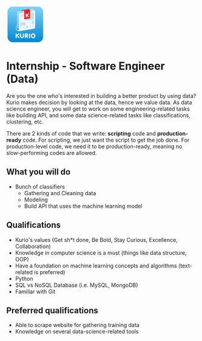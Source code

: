 <img src="../logo_kurio.png" alt="Logo" style="width: 100px;"/>

# Internship - Software Engineer (Data)

Are you the one who's interested in building a better product by using data? Kurio makes
decision by looking at the data, hence we value data. As data science engineer, you will get to
work on some engineering-related tasks like building API, and some data
science-related tasks like classifications, clustering, etc.

There are 2 kinds of code that we write: **scripting** code and **production-ready** code.
For scripting, we just want the script to get the job done.
For production-level code, we need it to be production-ready, meaning no slow-performing codes are allowed.

## What you will do

- Bunch of classifiers
  - Gathering and Cleaning data
  - Modeling
  - Build API that uses the machine learning model

## Qualifications

- Kurio's values (Get sh*t done, Be Bold, Stay Curious, Excellence, Collaboration)
- Knowledge in computer science is a must (things like data structure, OOP)
- Have a foundation on machine learning concepts and algorithms (text-related is preferred)
- Python
- SQL vs NoSQL Database (i.e. MySQL, MongoDB)
- Familiar with Git

## Preferred qualifications

- Able to scrape website for gathering training data
- Knowledge on several data-science-related tools